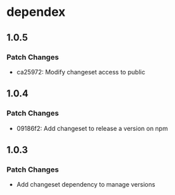 # dependex

## 1.0.5

### Patch Changes

-   ca25972: Modify changeset access to public

## 1.0.4

### Patch Changes

-   09186f2: Add changeset to release a version on npm

## 1.0.3

### Patch Changes

-   Add changeset dependency to manage versions
